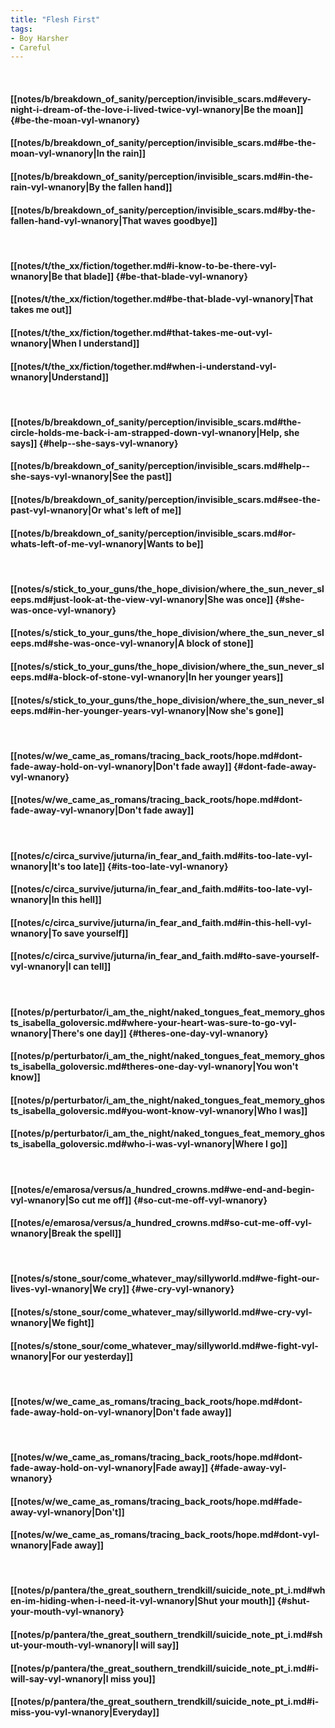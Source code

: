 ```yaml
---
title: "Flesh First"
tags:
- Boy Harsher
- Careful
---
```

&nbsp;
#### [[notes/b/breakdown_of_sanity/perception/invisible_scars.md#every-night-i-dream-of-the-love-i-lived-twice-vyl-wnanory|Be the moan]] {#be-the-moan-vyl-wnanory}
#### [[notes/b/breakdown_of_sanity/perception/invisible_scars.md#be-the-moan-vyl-wnanory|In the rain]]
#### [[notes/b/breakdown_of_sanity/perception/invisible_scars.md#in-the-rain-vyl-wnanory|By the fallen hand]]
#### [[notes/b/breakdown_of_sanity/perception/invisible_scars.md#by-the-fallen-hand-vyl-wnanory|That waves goodbye]]
&nbsp;
#### [[notes/t/the_xx/fiction/together.md#i-know-to-be-there-vyl-wnanory|Be that blade]] {#be-that-blade-vyl-wnanory}
#### [[notes/t/the_xx/fiction/together.md#be-that-blade-vyl-wnanory|That takes me out]]
#### [[notes/t/the_xx/fiction/together.md#that-takes-me-out-vyl-wnanory|When I understand]]
#### [[notes/t/the_xx/fiction/together.md#when-i-understand-vyl-wnanory|Understand]]
&nbsp;
#### [[notes/b/breakdown_of_sanity/perception/invisible_scars.md#the-circle-holds-me-back-i-am-strapped-down-vyl-wnanory|Help,  she says]] {#help--she-says-vyl-wnanory}
#### [[notes/b/breakdown_of_sanity/perception/invisible_scars.md#help--she-says-vyl-wnanory|See the past]]
#### [[notes/b/breakdown_of_sanity/perception/invisible_scars.md#see-the-past-vyl-wnanory|Or what's left of me]]
#### [[notes/b/breakdown_of_sanity/perception/invisible_scars.md#or-whats-left-of-me-vyl-wnanory|Wants to be]]
&nbsp;
#### [[notes/s/stick_to_your_guns/the_hope_division/where_the_sun_never_sleeps.md#just-look-at-the-view-vyl-wnanory|She was once]] {#she-was-once-vyl-wnanory}
#### [[notes/s/stick_to_your_guns/the_hope_division/where_the_sun_never_sleeps.md#she-was-once-vyl-wnanory|A block of stone]]
#### [[notes/s/stick_to_your_guns/the_hope_division/where_the_sun_never_sleeps.md#a-block-of-stone-vyl-wnanory|In her younger years]]
#### [[notes/s/stick_to_your_guns/the_hope_division/where_the_sun_never_sleeps.md#in-her-younger-years-vyl-wnanory|Now she's gone]]
&nbsp;
#### [[notes/w/we_came_as_romans/tracing_back_roots/hope.md#dont-fade-away-hold-on-vyl-wnanory|Don't fade away]] {#dont-fade-away-vyl-wnanory}
#### [[notes/w/we_came_as_romans/tracing_back_roots/hope.md#dont-fade-away-vyl-wnanory|Don't fade away]]
&nbsp;
#### [[notes/c/circa_survive/juturna/in_fear_and_faith.md#its-too-late-vyl-wnanory|It's too late]] {#its-too-late-vyl-wnanory}
#### [[notes/c/circa_survive/juturna/in_fear_and_faith.md#its-too-late-vyl-wnanory|In this hell]]
#### [[notes/c/circa_survive/juturna/in_fear_and_faith.md#in-this-hell-vyl-wnanory|To save yourself]]
#### [[notes/c/circa_survive/juturna/in_fear_and_faith.md#to-save-yourself-vyl-wnanory|I can tell]]
&nbsp;
#### [[notes/p/perturbator/i_am_the_night/naked_tongues_feat_memory_ghosts_isabella_goloversic.md#where-your-heart-was-sure-to-go-vyl-wnanory|There's one day]] {#theres-one-day-vyl-wnanory}
#### [[notes/p/perturbator/i_am_the_night/naked_tongues_feat_memory_ghosts_isabella_goloversic.md#theres-one-day-vyl-wnanory|You won't know]]
#### [[notes/p/perturbator/i_am_the_night/naked_tongues_feat_memory_ghosts_isabella_goloversic.md#you-wont-know-vyl-wnanory|Who I was]]
#### [[notes/p/perturbator/i_am_the_night/naked_tongues_feat_memory_ghosts_isabella_goloversic.md#who-i-was-vyl-wnanory|Where I go]]
&nbsp;
#### [[notes/e/emarosa/versus/a_hundred_crowns.md#we-end-and-begin-vyl-wnanory|So cut me off]] {#so-cut-me-off-vyl-wnanory}
#### [[notes/e/emarosa/versus/a_hundred_crowns.md#so-cut-me-off-vyl-wnanory|Break the spell]]
&nbsp;
#### [[notes/s/stone_sour/come_whatever_may/sillyworld.md#we-fight-our-lives-vyl-wnanory|We cry]] {#we-cry-vyl-wnanory}
#### [[notes/s/stone_sour/come_whatever_may/sillyworld.md#we-cry-vyl-wnanory|We fight]]
#### [[notes/s/stone_sour/come_whatever_may/sillyworld.md#we-fight-vyl-wnanory|For our yesterday]]
&nbsp;
#### [[notes/w/we_came_as_romans/tracing_back_roots/hope.md#dont-fade-away-hold-on-vyl-wnanory|Don't fade away]]
&nbsp;
#### [[notes/w/we_came_as_romans/tracing_back_roots/hope.md#dont-fade-away-hold-on-vyl-wnanory|Fade away]] {#fade-away-vyl-wnanory}
#### [[notes/w/we_came_as_romans/tracing_back_roots/hope.md#fade-away-vyl-wnanory|Don't]]
#### [[notes/w/we_came_as_romans/tracing_back_roots/hope.md#dont-vyl-wnanory|Fade away]]
&nbsp;
#### [[notes/p/pantera/the_great_southern_trendkill/suicide_note_pt_i.md#when-im-hiding-when-i-need-it-vyl-wnanory|Shut your mouth]] {#shut-your-mouth-vyl-wnanory}
#### [[notes/p/pantera/the_great_southern_trendkill/suicide_note_pt_i.md#shut-your-mouth-vyl-wnanory|I will say]]
#### [[notes/p/pantera/the_great_southern_trendkill/suicide_note_pt_i.md#i-will-say-vyl-wnanory|I miss you]]
#### [[notes/p/pantera/the_great_southern_trendkill/suicide_note_pt_i.md#i-miss-you-vyl-wnanory|Everyday]]
